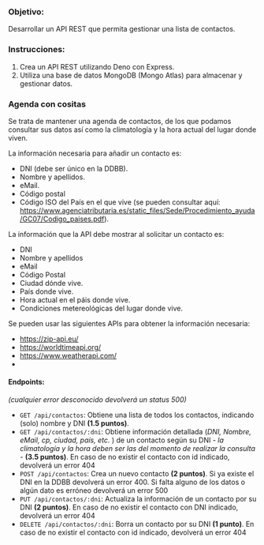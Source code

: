 
### Objetivo:
Desarrollar un API REST que permita gestionar una lista de contactos.

### Instrucciones:
1. Crea un API REST utilizando Deno con Express.
2. Utiliza una base de datos MongoDB (Mongo Atlas) para almacenar y gestionar datos.

### Agenda con cositas
Se trata de mantener una agenda de contactos, de los que podamos consultar sus datos así como la climatología y la hora actual del lugar donde viven.

La información necesaria para añadir un contacto es:

 - DNI (debe ser único en la DDBB).
 - Nombre y apellidos.
 - eMail.
 - Código postal
 - Código ISO del País en el que vive (se pueden consultar aquí: https://www.agenciatributaria.es/static_files/Sede/Procedimiento_ayuda/GC07/Codigo_paises.pdf).

La información que la API debe mostrar al solicitar un contacto es:

 - DNI
 - Nombre y apellidos
 - eMail
 - Código Postal
 - Ciudad dónde vive.
 - País donde vive.
 - Hora actual en el páis donde vive.
 - Condiciones metereológicas del lugar donde vive.

Se pueden usar las siguientes APIs para obtener la información necesaria:
 - https://zip-api.eu/
 - https://worldtimeapi.org/
 - https://www.weatherapi.com/
 - 
#### Endpoints:
*(cualquier error desconocido devolverá un status 500)*
- `GET /api/contactos`: Obtiene una lista de todos los contactos, indicando (solo) nombre y DNI **(1.5 puntos)**.
- `GET /api/contactos/:dni`: Obtiene información detallada (*DNI, Nombre, eMail, cp, ciudad, país, etc.* ) de un contacto según su DNI *- la climatología y la hora deben ser las del momento de realizar la consulta -* **(3.5 puntos)**.
   En caso de no existir el contacto con id indicado, devolverá un error 404
- `POST /api/contactos`: Crea un nuevo contacto **(2 puntos)**.
  Si ya existe el DNI en la DDBB devolverá un error 400.
  Si falta alguno de los datos o algún dato es erróneo devolverá un error 500
- `PUT /api/contactos/:dni`: Actualiza la información de un contacto por su DNI **(2 puntos)**.
  En caso de no existir el contacto con DNI indicado, devolverá un error 404
- `DELETE /api/contactos/:dni`: Borra un contacto por su DNI **(1 punto)**.
  En caso de no existir el contacto con id indicado, devolverá un error 404
